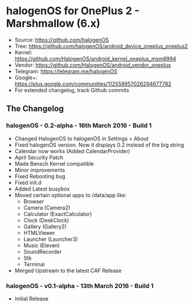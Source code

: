 # halogenOS for OnePlus 2 - Marshmallow (6.x)

- Source: https://github.com/halogenOS
- Tree: https://github.com/halogenOS/android_device_oneplus_oneplus2
- Kernel: https://github.com/HalogenOS/android_kernel_oneplus_msm8994
- Vendor: https://github.com/HalogenOS/android_vendor_oneplus
- Telegram: https://telegram.me/halogenOS
- Google+: https://plus.google.com/communities/112558957026294677782
- For extended changelog, track Github commits

## The Changelog

### halogenOS - 0.2-alpha - 16th March 2016 - Build 1

- Changed HalogenOS to halogenOS in Settings > About
- Fixed halogenOS version. Now it displays 0.2 instead of the big string
- Calendar now works (Added CalendarProvider)
- April Security Patch
- Made Bensch Kernel compatible
- Minor improvements
- Fixed Rebooting bug
- Fixed init.d 
- Added Latest busybox
- Moved certain optional apps to /data/app like:
  - Browser
  - Camera (Camera2)
  - Calculator (ExactCalculator) 
  - Clock (DeskClock)
  - Gallery (Gallery2)
  - HTMLViewer
  - Launcher (Launcher3)
  - Music (Eleven)
  - SoundRecorder
  - Stk
  - Terminal
- Merged Upstream to the latest CAF Release

### halogenOS - v0.1-alpha - 13th March 2016 - Build 1

- Initial Release
